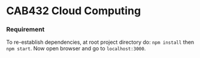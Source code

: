 # CAB432 Cloud Computing
### Requirement
To re-establish dependencies, at root project directory do:
`npm install`  then `npm start`. Now open browser and go to `localhost:3000`.